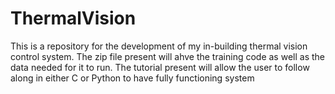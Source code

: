 # ThermalVision
This is a repository for the development of my in-building thermal vision control system. The zip file present will ahve the training code as well as the data needed for it to run. The tutorial present will allow the user to follow along in either C or Python to have fully functioning system
